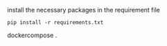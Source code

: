 install the necessary packages in the requirement file


`pip install -r requirements.txt`


 dockercompose .
